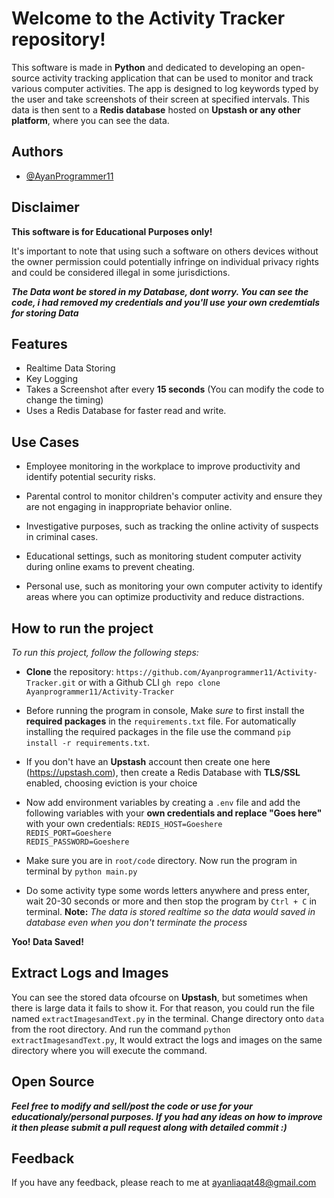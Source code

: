 
# Welcome to the Activity Tracker repository!

This software is made in **Python** and dedicated to developing an open-source activity tracking application that can be used to monitor and track various computer activities. The app is designed to log keywords typed by the user and take screenshots of their screen at specified intervals. This data is then sent to a **Redis database** hosted on **Upstash or any other platform**, where you can see the data.










## Authors

- [@AyanProgrammer11](https://www.github.com/AyanProgrammer11)


## Disclaimer

**This software is for Educational Purposes only!**

It's important to note that using such a software on others devices without the owner permission could potentially infringe on individual privacy rights and could be considered illegal in some jurisdictions.

***The Data wont be stored in my Database, dont worry. You can see the code, i had removed my credentials and you'll use your own credemtials for storing Data***


## Features

- Realtime Data Storing
- Key Logging
- Takes a Screenshot after every **15 seconds** (You can modify the code to change the timing)
- Uses a Redis Database for faster read and write.


## Use Cases


* Employee monitoring in the workplace to improve productivity and identify potential security risks.

* Parental control to monitor children's computer activity and ensure they are not engaging in inappropriate behavior online.
* Investigative purposes, such as tracking the online activity of suspects in criminal cases.
* Educational settings, such as monitoring student computer activity during online exams to prevent cheating.
* Personal use, such as monitoring your own computer activity to identify areas where you can optimize productivity and reduce distractions.
## How to run the project

*To run this project, follow the following steps:*

* **Clone** the repository: `https://github.com/Ayanprogrammer11/Activity-Tracker.git` or with a Github CLI `gh repo clone Ayanprogrammer11/Activity-Tracker`

* Before running the program in console, Make *sure* to first install the **required packages** in the `requirements.txt` file. For automatically installing the required packages in the file use the command `pip install -r requirements.txt`.

* If you don't have an **Upstash** account then create one here (https://upstash.com), then create a Redis Database with **TLS/SSL** enabled, choosing eviction is your choice

* Now add environment variables by creating a `.env` file and add the following variables with your **own credentials and replace "Goes here"** with your own credentials:
`REDIS_HOST=Goeshere`   
`REDIS_PORT=Goeshere`  
`REDIS_PASSWORD=Goeshere`

* Make sure you are in `root/code` directory. Now run the program in terminal by `python main.py`

* Do some activity type some words letters anywhere and press enter, wait 20-30 seconds or more and then stop the program by `Ctrl + C` in terminal. **Note:** *The data is stored realtime so the data would saved in database even when you don't terminate the process*

**Yoo! Data Saved!**








## Extract Logs and Images

 You can see the stored data ofcourse on **Upstash**, but sometimes when there is large data it fails to show it. For that reason, you could run the file named `extractImagesandText.py` in the terminal. Change directory onto `data` from the root directory. And run the command `python extractImagesandText.py`, It would extract the logs and images on the same directory where you will execute the command.
## Open Source

***Feel free to modify and sell/post the code or use for your educationaly/personal purposes. If you had any ideas on how to improve it then please submit a pull request along with detailed commit :)***
## Feedback

If you have any feedback, please reach to me at ayanliaqat48@gmail.com

